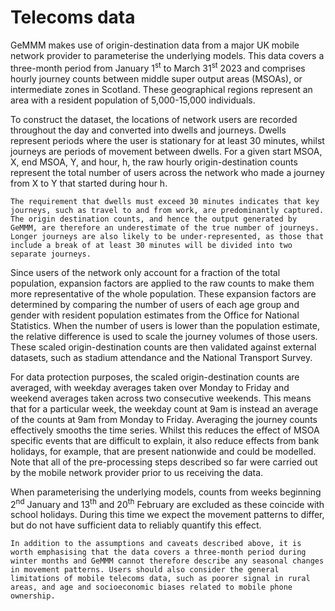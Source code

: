 # Telecoms data

GeMMM makes use of origin-destination data from a major UK mobile network provider to parameterise the underlying models. This data covers a three-month period from January 1<sup>st</sup> to March 31<sup>st</sup> 2023 and comprises hourly journey counts between middle super output areas (MSOAs), or intermediate zones in Scotland. These geographical regions represent an area with a resident population of 5,000-15,000 individuals.

To construct the dataset, the locations of network users are recorded throughout the day and converted into dwells and journeys. Dwells represent periods where the user is stationary for at least 30 minutes, whilst journeys are periods of movement between dwells. For a given start MSOA, X, end MSOA, Y, and hour, h, the raw hourly origin-destination counts represent the total number of users across the network who made a journey from X to Y that started during hour h.

```{note}
The requirement that dwells must exceed 30 minutes indicates that key journeys, such as travel to and from work, are predominantly captured. The origin destination counts, and hence the output generated by GeMMM, are therefore an underestimate of the true number of journeys. Longer journeys are also likely to be under-represented, as those that include a break of at least 30 minutes will be divided into two separate journeys.
```

Since users of the network only account for a fraction of the total population, expansion factors are applied to the raw counts to make them more representative of the whole population. These expansion factors are determined by comparing the number of users of each age group and gender with resident population estimates from the Office for National Statistics. When the number of users is lower than the population estimate, the relative difference is used to scale the journey volumes of those users. These scaled origin-destination counts are then validated against external datasets, such as stadium attendance and the National Transport Survey.

For data protection purposes, the scaled origin-destination counts are averaged, with weekday averages taken over Monday to Friday and weekend averages taken across two consecutive weekends. This means that for a particular week, the weekday count at 9am is instead an average of the counts at 9am from Monday to Friday. Averaging the journey counts effectively smooths the time series. Whilst this reduces the effect of MSOA specific events that are difficult to explain, it also reduce effects from bank holidays, for example, that are present nationwide and could be modelled. Note that all of the pre-processing steps described so far were carried out by the mobile network provider prior to us receiving the data.

When parameterising the underlying models, counts from weeks beginning 2<sup>nd</sup> January and 13<sup>th</sup> and 20<sup>th</sup> February are excluded as these coincide with school holidays. During this time we expect the movement patterns to differ, but do not have sufficient data to reliably quantify this effect.

```{warning}
In addition to the assumptions and caveats described above, it is worth emphasising that the data covers a three-month period during winter months and GeMMM cannot therefore describe any seasonal changes in movement patterns. Users should also consider the general limitations of mobile telecoms data, such as poorer signal in rural areas, and age and socioeconomic biases related to mobile phone ownership.
```

